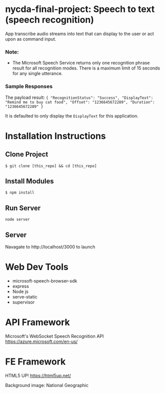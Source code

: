 # nycda-final-project: Speech to text (speech recognition)
App transcribe audio streams into text that can display to the user or act upon as command input. 

### Note:
* The Microsoft Speech Service returns only one recognition phrase result for all recognition modes. There is a maximum limit of 15 seconds for any single utterance.

### Sample Responses
The payload result:
``{
  "RecognitionStatus": "Success",
  "DisplayText": "Remind me to buy cat food",
  "Offset": "1236645672289",
  "Duration": "1236645672289"
}``

It is defaulted to only display the ``DisplayText`` for this application.


# Installation Instructions
## Clone Project
``$ git clone [this_repo] && cd [this_repo]``

## Install Modules
``$ npm install``

## Run Server
``node server``

## Server
Navagate to http://localhost/3000 to launch

# Web Dev Tools
* microsoft-speech-browser-sdk
* express
* Node js
* serve-static
* supervisor

# API Framework
Microsoft's WebSocket Speech Recognition API
https://azure.microsoft.com/en-us/

# FE Framework
HTML5 UP! https://html5up.net/

Background image: National Geographic


